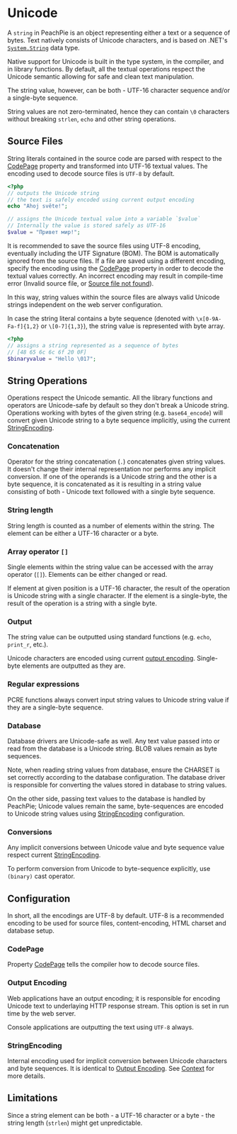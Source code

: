 # Unicode

A `string` in PeachPie is an object representing either a text or a sequence of bytes. Text natively consists of Unicode characters, and is based on .NET's [`System.String`](https://docs.microsoft.com/en-us/dotnet/csharp/programming-guide/strings/) data type.

Native support for Unicode is built in the type system, in the compiler, and in library functions. By default, all the textual operations respect the Unicode semantic allowing for safe and clean text manipulation.

The string value, however, can be both - UTF-16 character sequence and/or a single-byte sequence.

String values are not zero-terminated, hence they can contain `\0` characters without breaking `strlen`, `echo` and other string operations.

## Source Files

String literals contained in the source code are parsed with respect to the [CodePage](/php/msbuild#codepage) property and transformed into UTF-16 textual values. The encoding used to decode source files is `UTF-8` by default.

```php
<?php
// outputs the Unicode string
// the text is safely encoded using current output encoding
echo "Ahoj světe!";

// assigns the Unicode textual value into a variable `$value`
// Internally the value is stored safely as UTF-16
$value = "Привет мир!";
```

It is recommended to save the source files using UTF-8 encoding, eventually including the UTF Signature (BOM). The BOM is automatically ignored from the source files. If a file are saved using a different encoding, specify the encoding using the [CodePage](/php/msbuild#codepage) property in order to decode the textual values correctly. An incorrect encoding may result in compile-time error (Invalid source file, or [Source file not found](https://github.com/peachpiecompiler/peachpie/issues/601)).

In this way, string values within the source files are always valid Unicode strings independent on the web server configuration.

In case the string literal contains a byte sequence (denoted with `\x[0-9A-Fa-f]{1,2}` or `\[0-7]{1,3}`), the string value is represented with byte array.

```php
<?php
// assigns a string represented as a sequence of bytes
// [48 65 6c 6c 6f 20 0F]
$binaryvalue = "Hello \017";
```

## String Operations

Operations respect the Unicode semantic. All the library functions and operators are Unicode-safe by default so they don't break a Unicode string. Operations working with bytes of the given string (e.g. `base64_encode`) will convert given Unicode string to a byte sequence implicitly, using the current [StringEncoding](#stringencoding).

### Concatenation

Operator for the string concatenation (`.`) concatenates given string values. It doesn't change their internal representation nor performs any implicit conversion. If one of the operands is a Unicode string and the other is a byte sequence, it is concatenated as it is resulting in a string value consisting of both - Unicode text followed with a single byte sequence.

### String length

String length is counted as a number of elements within the string. The element can be either a UTF-16 character or a byte.

### Array operator `[]`

Single elements within the string value can be accessed with the array operator (`[]`). Elements can be either changed or read.

If element at given position is a UTF-16 character, the result of the operation is Unicode string with a single character. If the element is a single-byte, the result of the operation is a string with a single byte.

### Output

The string value can be outputted using standard functions (e.g. `echo`, `print_r`, etc.).

Unicode characters are encoded using current [output encoding](#output-encoding). Single-byte elements are outputted as they are.

### Regular expressions

PCRE functions always convert input string values to Unicode string value if they are a single-byte sequence.

### Database

Database drivers are Unicode-safe as well. Any text value passed into or read from the database is a Unicode string. BLOB values remain as byte sequences.

Note, when reading string values from database, ensure the CHARSET is set correctly according to the database configuration. The database driver is responsible for converting the values stored in database to string values.

On the other side, passing text values to the database is handled by PeachPie; Unicode values remain the same, byte-sequences are encoded to Unicode string values using [StringEncoding](#stringencoding) configuration.

### Conversions

Any implicit conversions between Unicode value and byte sequence value respect current [StringEncoding](#stringencoding).

To perform conversion from Unicode to byte-sequence explicitly, use `(binary)` cast operator.

## Configuration

In short, all the encodings are UTF-8 by default. UTF-8 is a recommended encoding to be used for source files, content-encoding, HTML charset and database setup.

### CodePage

Property [CodePage](/php/msbuild#codepage) tells the compiler how to decode source files.

### Output Encoding

Web applications have an output encoding; it is responsible for encoding Unicode text to underlaying HTTP response stream. This option is set in run time by the web server.

Console applications are outputting the text using `UTF-8` always.

### StringEncoding

Internal encoding used for implicit conversion between Unicode characters and byte sequences. It is identical to [Output Encoding](#output-encoding). See [Context](/api/ref/context) for more details.

## Limitations

Since a string element can be both - a UTF-16 character or a byte - the string length (`strlen`) might get unpredictable.
